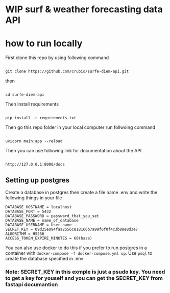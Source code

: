# WIP surf & weather forecasting data API

# how to run locally
First clone this repo by using following command
````

git clone https://github.com/crubio/surfe-diem-api.git

````
then 
````

cd surfe-diem-api

````

Then install requirements

````

pip install -r requirements.txt

````

Then go this repo folder in your local computer run follwoing command
````

uvicorn main:app --reload

````

Then you can use following link for documentation about the API

````

http://127.0.0.1:8000/docs 

````

## Setting up postgres
Create a database in postgres then create a file name .env and write the following things in your file 

````
DATABASE_HOSTNAME = localhost
DATABASE_PORT = 5432
DATABASE_PASSWORD = passward_that_you_set
DATABASE_NAME = name_of_database
DATABASE_USERNAME = User_name
SECRET_KEY = 09d25e094faa2556c818166b7a99f6f0f4c3b88e8d3e7
ALGORITHM = HS256
ACCESS_TOKEN_EXPIRE_MINUTES = 60(base)

````

You can also use docker to do this if you prefer to run postgres in a container with `docker-compose -f docker-compose.yml up`. Use `psql` to create the database specified in .env

### Note: SECRET_KEY in this exmple is just a psudo key. You need to get a key for youself and you can get the SECRET_KEY  from fastapi documantion 